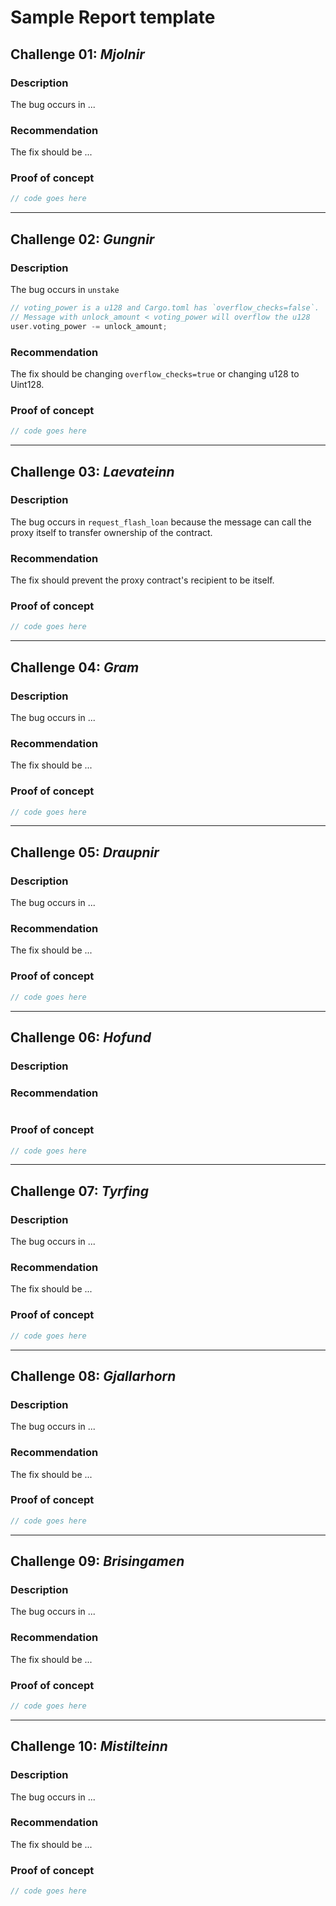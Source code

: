 # Sample Report template

## Challenge 01: *Mjolnir*

### Description

The bug occurs in ...

### Recommendation

The fix should be ...

### Proof of concept

```rust
// code goes here
```

---

## Challenge 02: *Gungnir*

### Description

The bug occurs in `unstake` 
```rust
// voting_power is a u128 and Cargo.toml has `overflow_checks=false`.
// Message with unlock_amount < voting_power will overflow the u128 
user.voting_power -= unlock_amount;
```

### Recommendation

The fix should be changing `overflow_checks=true` or changing 
u128 to Uint128. 

### Proof of concept

```rust
// code goes here
```

---

## Challenge 03: *Laevateinn*

### Description

The bug occurs in `request_flash_loan` because
the message can call the proxy itself to transfer
ownership of the contract.

### Recommendation

The fix should prevent the proxy contract's recipient to 
be itself.

### Proof of concept

```rust
// code goes here
```

---

## Challenge 04: *Gram*

### Description

The bug occurs in ...

### Recommendation

The fix should be ...

### Proof of concept

```rust
// code goes here
```

---

## Challenge 05: *Draupnir*

### Description

The bug occurs in ...

### Recommendation

The fix should be ...

### Proof of concept

```rust
// code goes here
```

---

## Challenge 06: *Hofund*

### Description




### Recommendation


```rust

```

### Proof of concept

```rust
// code goes here
```

---

## Challenge 07: *Tyrfing*

### Description

The bug occurs in ...

### Recommendation

The fix should be ...

### Proof of concept

```rust
// code goes here
```

---

## Challenge 08: *Gjallarhorn*

### Description

The bug occurs in ...

### Recommendation

The fix should be ...

### Proof of concept

```rust
// code goes here
```

---

## Challenge 09: *Brisingamen*

### Description

The bug occurs in ...

### Recommendation

The fix should be ...

### Proof of concept

```rust
// code goes here
```

---

## Challenge 10: *Mistilteinn*

### Description

The bug occurs in ...

### Recommendation

The fix should be ...

### Proof of concept

```rust
// code goes here
```
